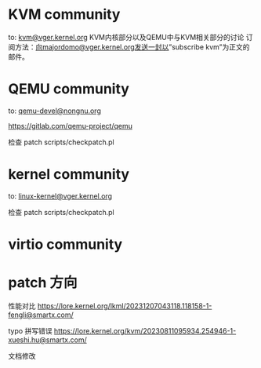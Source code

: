 # KVM community
to: kvm@vger.kernel.org
KVM内核部分以及QEMU中与KVM相关部分的讨论
订阅方法：向majordomo@vger.kernel.org发送一封以”subscribe kvm”为正文的邮件。

# QEMU community
to:
qemu-devel@nongnu.org

https://gitlab.com/qemu-project/qemu

检查 patch
scripts/checkpatch.pl

# kernel community
to:
linux-kernel@vger.kernel.org

检查 patch
scripts/checkpatch.pl

# virtio community


# patch 方向
性能对比
https://lore.kernel.org/lkml/20231207043118.118158-1-fengli@smartx.com/

typo 拼写错误
https://lore.kernel.org/kvm/20230811095934.254946-1-xueshi.hu@smartx.com/

文档修改

